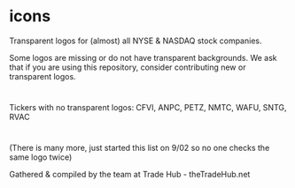 # icons
Transparent logos for (almost) all NYSE & NASDAQ stock companies.

Some logos are missing or do not have transparent backgrounds. We ask that if you are using this repository, consider contributing new or transparent logos.
#
#
#
Tickers with no transparent logos: CFVI, ANPC, PETZ, NMTC, WAFU, SNTG, RVAC
#
(There is many more, just started this list on 9/02 so no one checks the same logo twice)

Gathered & compiled by the team at Trade Hub - theTradeHub.net
